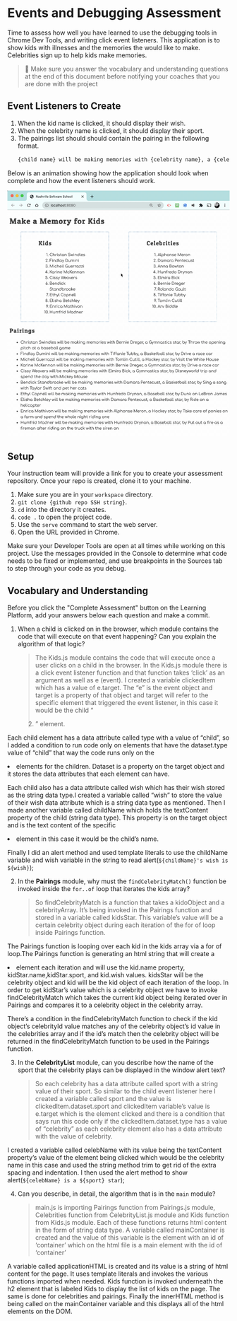 # Events and Debugging Assessment

Time to assess how well you have learned to use the debugging tools in Chrome Dev Tools, and writing click event listeners. This application is to show kids with illnesses and the memories the would like to make. Celebrities sign up to help kids make memories.

> 🧨 Make sure you answer the vocabulary and understanding questions at the end of this document before notifying your coaches that you are done with the project

## Event Listeners to Create

1. When the kid name is clicked, it should display their wish.
1. When the celebrity name is clicked, it should display their sport.
1. The pairings list should should contain the pairing in the following format.
    ```html
    {child name} will be making memories with {celebrity name}, a {celebrity sport} star, by {child wish}
    ```

Below is an animation showing how the application should look when complete and how the event listeners should work.

<img src="./images/debugging-events-assessment.gif" width="700px">

## Setup

Your instruction team will provide a link for you to create your assessment repository. Once your repo is created, clone it to your machine.

1. Make sure you are in your `workspace` directory.
1. `git clone {github repo SSH string}`.
1. `cd` into the directory it creates.
1. `code .` to open the project code.
1. Use the `serve` command to start the web server.
1. Open the URL provided in Chrome.

Make sure your Developer Tools are open at all times while working on this project. Use the messages provided in the Console to determine what code needs to be fixed or implemented, and use breakpoints in the Sources tab to step through your code as you debug.

## Vocabulary and Understanding

Before you click the "Complete Assessment" button on the Learning Platform, add your answers below each question and make a commit.

1. When a child is clicked on in the browser, which module contains the code that will execute on that event happening? Can you explain the algorithm of that logic?
   > The Kids.js module contains the code that will execute once a user clicks on a child in the browser. In the Kids.js module there is a click event listener function and that function takes ‘click’ as an argument as well as e (event). I created a variable clickedItem which has a value of e.target. The “e” is the event object and target is a property of that object and target will refer to the specific element that triggered the event listener, in this case it would be the child “ <li>” element.  

Each child element has a data attribute called type with a value of “child”, so I added a condition to run code only on elements that have the dataset.type value of “child” that way the code runs only on the <li> elements for the children. Dataset is a property on the target object and it stores the data attributes that each element can have. 

Each child also has a data attribute called wish which has their wish stored as the string data type.I created a variable called “wish” to store the value of their wish data attribute which is a string data type as mentioned. Then I made another variable called childName which holds the textContent property of the child (string data type). This property is on the target object and is the text content of the specific <li> element in this case it would be the child’s name.

Finally I did an alert method and used template literals to use the childName variable and wish variable in the string to read  alert(`${childName}'s wish is ${wish}`);

2. In the **Pairings** module, why must the `findCelebrityMatch()` function be invoked inside the `for..of` loop that iterates the kids array?
   > So findCelebrityMatch is a function that takes a kidoObject and a celebrityArray. It’s being invoked in the Pairings function and stored in a variable called kidsStar. This variable’s value will be a certain celebrity object during each iteration of the for of loop inside Pairings function. 
 
 The Pairings function is looping over each kid in the kids array via a for of loop.The Pairings function is generating an html string that will create a <li> element each iteration and will use the kid.name property, kidStar.name,kidStar.sport, and kid.wish values. kidsStar will be the celebrity object and kid will be the kid object of each iteration of the loop. In order to get kidStar’s value which is a celebrity object we have to invoke findCelebrityMatch which takes the current kid object being iterated over in Pairings and compares it to a celebrity object in the celebrity array. 

There’s a condition in the findCelebrityMatch function to check if the kid object’s celebrityId value matches any of the celebrity object’s id value in the celebrities array  and if  the id’s match then the celebrity object will be returned in the findCelebrityMatch function to be used in the Pairings function.

3. In the **CelebrityList** module, can you describe how the name of the sport that the celebrity plays can be displayed in the window alert text?
   > So each celebrity has a data attribute called sport with a string value of their sport. So similar to the child event listener here I created a variable called sport and the value is clickedItem.dataset.sport and clickedItem variable’s value is e.target which is the element clicked and there is a condition that says run this code only if the clickedItem.dataset.type has a value of “celebrity” as each celebrity element also has a data attribute with the value of celebrity.

I created a variable called celebName with its value being the textContent property’s value of the element being clicked which would be the celebrity name in this case and used the string method trim to get rid of the extra spacing and indentation.
I then used the alert method to show alert(`${celebName} is a ${sport} star`);

4. Can you describe, in detail, the algorithm that is in the `main` module?
   > main.js is importing Pairings function from Pairings.js module, Celebrities function  from CelebrityList.js module and Kids function from Kids.js module.
 Each of these functions returns html content in the form of string data type. A variable called mainContainer is created and the value of this variable is the element with an id of ‘container’ which on the html file is a main element with the id of ‘container’ 

A variable called applicationHTML is created and its value is a string of html content for the page. It uses template literals and invokes the various functions imported when needed. Kids function is invoked underneath the h2 element that is labeled Kids to display the list of kids on the page. The same is done for celebrities and pairings.  Finally the innerHTML method is being called on the mainContainer variable and this displays all of the html elements on the DOM. 


